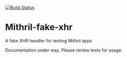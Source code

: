 [![Build Status](https://travis-ci.org/philtoms/mithril-fake-xhr.svg?branch=master)](https://travis-ci.org/philtoms/mithril-fake-xhr)

# Mithril-fake-xhr

A fake XHR handler for testing Mithril apps

Documentation under way. Please review tests for usage.


